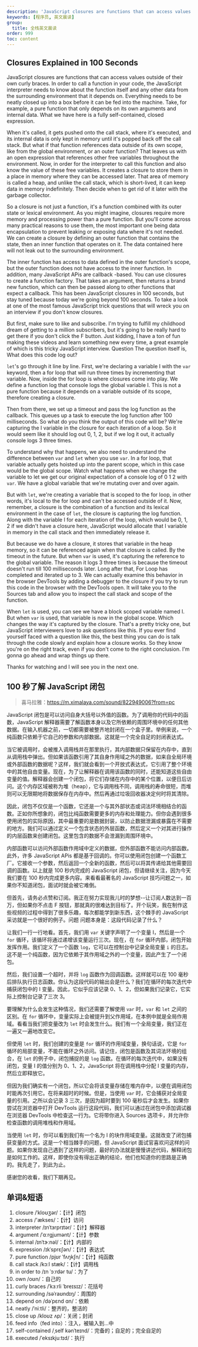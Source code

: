 ```yaml
---
description: 'JavaScript closures are functions that can access values outside of their own curly braces.'
keywords: [程序员, 英文晨读]
group:
  title: 全栈英文晨读
order: 999
toc: content
---
```


## Closures Explained in 100 Seconds

JavaScript closures are functions that can access values outside of their own curly braces. In order to call a function in your code, the JavaScript interpreter needs to know about the function itself and any other data from the surrounding environment that it depends on. Everything needs to be neatly closed up into a box before it can be fed into the machine. Take, for example, a pure function that only depends on its own arguments and internal data. What we have here is a fully self-contained, closed expression.

When it's called, it gets pushed onto the call stack, where it's executed, and its internal data is only kept in memory until it's popped back off the call stack. But what if that function references data outside of its own scope, like from the global environment, or an outer function? That leaves us with an open expression that references other free variables throughout the environment. Now, in order for the interpreter to call this function and also know the value of these free variables. It creates a closure to store them in a place in memory where they can be accessed later. That area of memory is called a heap, and unlike the call stack, which is short-lived, it can keep data in memory indefinitely. Then decide when to get rid of it later with the garbage collector.

So a closure is not just a function, it's a function combined with its outer state or lexical environment. As you might imagine, closures require more memory and processing power than a pure function. But you'll come across many practical reasons to use them, the most important one being data encapsulation to prevent leaking or exposing data where it's not needed. We can create a closure by defining an outer function that contains the state, then an inner function that operates on it. The data contained here will not leak out to the surrounding environment.

The inner function has access to data defined in the outer function's scope, but the outer function does not have access to the inner function. In addition, many JavaScript APis are callback -based. You can use closures to create a function factory. That takes an argument, then returns a brand new function, which can then be passed along to other functions that expect a callback. This has been JavaScript closures in 100 seconds, but stay tuned because today we're going beyond 100 seconds. To take a look at one of the most famous JavaScript trick questions that will wreck you on an interview if you don't know closures.

But first, make sure to like and subscribe. I'm trying to fulfill my childhood dream of getting to a million subscribers, but it's going to be really hard to get there if you don't click the F button. Just kidding, I have a ton of fun making these videos and learn something new every time, a great example of which is this tricky JavaScript interview. Question The question itself is, What does this code log out?

`let`'s go through it line by line. First, we're declaring a variable I with the `var` keyword, then a for loop that will run three times by incrementing that variable. Now, inside the for loop is where closures come into play. We define a function log that console logs the global variable I. This is not a pure function because it depends on a variable outside of its scope, therefore creating a closure.

Then from there, we set up a timeout and pass the log function as the callback. This queues up a task to execute the log function after 100 milliseconds. So what do you think the output of this code will be? We're capturing the I variable in the closure for each iteration of a loop. So it would seem like it should log out 0, 1, 2, but if we log it out, it actually console logs 3 three times.

To understand why that happens, we also need to understand the difference between `var` and `let` when you use `var`. In a for loop, that variable actually gets hoisted up into the parent scope, which in this case would be the global scope. Watch what happens when we change the variable to let we get our original expectation of a console log of 0 1 2 with `var`. We have a global variable that we're mutating over and over again.

But with `let`, we're creating a variable that is scoped to the for loop, in other words, it's local to the for loop and can't be accessed outside of it. Now, remember, a closure is the combination of a function and its lexical environment in the case of `let`, the closure is capturing the log function. Along with the variable I for each iteration of the loop, which would be 0, 1, 2 if we didn't have a closure here, JavaScript would allocate that I variable in memory in the call stack and then immediately release it.

But because we do have a closure, it stores that variable in the heap memory, so it can be referenced again when that closure is called. By the timeout in the future. But when `var` is used, it's capturing the reference to the global variable. The reason it logs 3 three times is because the timeout doesn't run till 100 milliseconds later. Long after that, For Loop has completed and iterated up to 3. We can actually examine this behavior in the browser DevTools by adding a debugger to the closure if you try to run this code in the browser with the DevTools open. It will take you to the Sources tab and allow you to inspect the call stack and scope of the function.

When `let` is used, you can see we have a block scoped variable named I. But when `var` is used, that variable is now in the global scope. Which changes the way it's captured by the closure. That's a pretty tricky one, but JavaScript interviewers love to ask questions like this. If you ever find yourself faced with a question like this, the best thing you can do is talk through the code slowly and explain how a closure works. So they know you're on the right track, even if you don't come to the right conclusion. I'm gonna go ahead and wrap things up there.

Thanks for watching and I will see you in the next one.

## 100 秒了解 JavaScript 闭包

> 喜马拉雅：https://m.ximalaya.com/sound/822949006?from=pc

JavaScript 闭包是可以访问自身大括号以外值的函数。为了调用你的代码中的函数，JavaScript 解释器需要了解函数本身以及它所依赖的周围环境中的任何其他数据。在输入机器之前，一切都需要被整齐地封闭在一个盒子里。举例来说，一个纯函数只依赖于它自己的参数和内部数据。这就是一个完全自足的封闭表达式。

当它被调用时，会被推入调用栈并在那里执行，其内部数据只保留在内存中，直到从调用栈中弹出。但如果该函数引用了其自身作用域之外的数据，如来自全局环境或外部函数的数据呢？这样，我们就会看到一个开放式表达式，它引用了整个环境中的其他自由变量。现在，为了让解释器在调用该函数的同时，还能知道这些自由变量的值。解释器会创建一个闭包，将它们存储在内存中的某个位置，以便日后访问。这个内存区域被称为堆（heap），它与调用栈不同，调用栈的寿命很短，而堆则可以无限期地将数据保存在内存中。然后再通过垃圾回收器决定何时将其清除。

因此，闭包不仅仅是一个函数，它还是一个与其外部状态或词法环境相结合的函数。正如你所想象的，闭包比纯函数需要更多的内存和处理能力。但你会遇到很多使用闭包的实际原因，其中最重要的是数据封装，以防止数据泄漏或暴露在不需要的地方。我们可以通过定义一个包含状态的外层函数，然后定义一个对其进行操作的内层函数来创建闭包。这里包含的数据不会泄漏到周围环境中。

内部函数可以访问外部函数作用域中定义的数据，但外部函数不能访问内部函数。此外，许多 JavaScript APis 都是基于回调的。你可以使用闭包创建一个函数工厂。它接收一个参数，然后返回一个全新的函数，然后可以将其传递给其他需要回调的函数。以上就是 100 秒内完成的 JavaScript 闭包，但请继续关注，因为今天我们要在 100 秒内完成更多内容。来看看最著名的 JavaScript 技巧问题之一，如果你不知道闭包，面试时就会被它难倒。

但首先，请务必点赞和订阅。我正在努力实现我儿时的梦想--让订阅人数达到一百万，但如果你不点击 F 按钮，那就真的很难达到目标了。开个玩笑，我在制作这些视频的过程中得到了很多乐趣，每次都能学到新东西，这个棘手的 JavaScript 采访就是一个很好的例子。问题 问题本身是：这段代码记录了什么？

让我们一行一行地看。首先，我们用 `var` 关键字声明了一个变量 I，然后是一个 `for` 循环，该循环将通过递增该变量运行三次。现在，在 `for` 循环内部，闭包开始发挥作用。我们定义了一个函数 `log`，它可以在控制台中记录全局变量 `i` 的日志。这不是一个纯函数，因为它依赖于其作用域之外的一个变量，因此产生了一个闭包。

然后，我们设置一个超时，并将 `log` 函数作为回调函数。这样就可以在 100 毫秒后排队执行日志函数。你认为这段代码的输出会是什么？我们在循环的每次迭代中捕获闭包中的 I 变量。因此，它似乎应该记录 0、1、2，但如果我们记录它，它实际上控制台记录了三次 3。

要理解为什么会发生这种情况，我们还需要了解使用 `var` 时，`var` 和 `let` 之间的区别。在 `for` 循环中，变量实际上会被提升到父作用域，在本例中就是全局作用域。看看当我们把变量改为 `let` 时会发生什么。我们有一个全局变量，我们正在一遍又一遍地改变它。

但使用 `let` 时，我们创建的变量是 `for` 循环的作用域变量，换句话说，它是 `for` 循环的局部变量，不能在循环之外访问。请记住，闭包是函数及其词法环境的组合，在 `let` 的例子中，闭包捕捉的是 `log` 函数。在循环的每次迭代中，如果没有闭包，变量 I 的值分别为 0、1、2，JavaScript 将在调用栈中分配 I 变量的内存，然后立即释放它。

但因为我们确实有一个闭包，所以它会将该变量存储在堆内存中，以便在调用闭包时能再次引用它。在将来超时的时候。但是，当使用 `var` 时，它会捕获对全局变量的引用。之所以会记录 3 三次，是因为超时要到 100 毫秒后才会发生。如果你尝试在浏览器中打开 DevTools 运行这段代码，我们可以通过在闭包中添加调试器在浏览器 DevTools 中检查这一行为。它将带你进入 Sources 选项卡，并允许你检查函数的调用堆栈和作用域。

当使用 `let` 时，你可以看到我们有一个名为 I 的块作用域变量。这就改变了闭包捕获变量的方式。这是一个相当棘手的问题，但 JavaScript 面试官喜欢问这样的问题。如果你发现自己遇到了这样的问题，最好的办法就是慢慢讲述代码，解释闭包是如何工作的。这样，即使你没有得出正确的结论，他们也知道你的思路是正确的。我先走了，到此为止。

感谢您的收看，我们下期再见。

## 单词&短语

1. closure /ˈkloʊʒər/：【计】闭包
2. access /'ækses/：【计】访问
3. interpreter /ɪnˈtɜrprɪtər/：【计】解释器
4. argument /ˈɑːrɡjumənt/：【计】参数
5. internal /ɪnˈtɝːnəl/：【计】内部的
6. expression /ɪkˈsprɛʃən/：【计】表达式
7. pure function /pjʊr ˈfʌŋkʃn/：【计】纯函数
8. call stack /kɔːl stæk/：【计】调用栈
9. in order to /ɪn ˈɔːrdər tu/：为了
10. own /oʊn/：自己的
11. curly braces /ˈkɜːrli ˈbreɪsɪz/：花括号
12. surrounding /səˈraʊndɪŋ/：周围的
13. depend on /dəˈpɛnd ɑn/：依赖
14. neatly /ˈniːtli/：整齐的，整洁的
15. close up /kloʊz ʌp/：关闭；封闭
16. feed info（fed into）：注入，被输入到...中
17. self-contained /ˌself kənˈteɪnd/：完备的；自足的；完全自足的
18. executed /ˈeksɪkjuːtɪd/：执行
